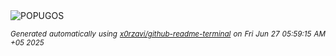 <div align="justify">
<picture>
    <source media="(prefers-color-scheme: dark)" srcset="https://i.ibb.co/BH7L1q2n/output-gif.gif">
    <source media="(prefers-color-scheme: light)" srcset="https://i.ibb.co/BH7L1q2n/output-gif.gif">
    <img alt="POPUGOS" src="https://i.ibb.co/BH7L1q2n/output-gif.gif">
</picture>

<sub><i>Generated automatically using [x0rzavi/github-readme-terminal](https://github.com/x0rzavi/github-readme-terminal) on Fri Jun 27 05:59:15 AM +05 2025</i></sub>
</div>